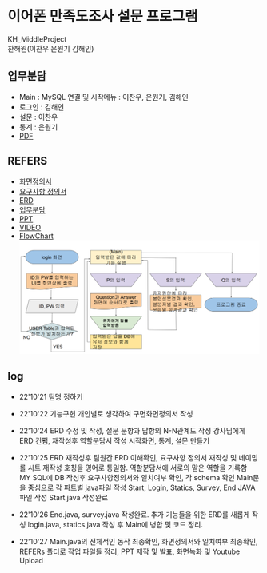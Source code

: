# 이어폰 만족도조사 설문 프로그램

KH_MiddleProject  
찬해원(이찬우 은원기 김해인)

## 업무분담

- Main : MySQL 연결 및 시작메뉴 : 이찬우, 은원기, 김해인
- 로그인 : 김해인
- 설문 : 이찬우
- 통계 : 은원기
- [PDF](https://github.com/chanwho/KH_MiddleProject/blob/main/REFERS/%EC%97%85%EB%AC%B4%EB%B6%84%EB%8B%B4.PNG)

## REFERS

- [화면정의서](https://github.com/chanwho/KH_MiddleProject/blob/main/REFERS/%ED%99%94%EB%A9%B4%EC%A0%95%EC%9D%98%EC%84%9C_%EC%B0%AC%ED%95%B4%EC%9B%90_FINAL.pdf)
- [요구사항 정의서](https://github.com/chanwho/KH_MiddleProject/blob/main/REFERS/%EC%9A%94%EA%B5%AC%EC%82%AC%ED%95%AD%EC%A0%95%EC%9D%98%EC%84%9C_%EC%B0%AC%ED%95%B4%EC%9B%90_FINAL.pdf)
- [ERD](https://github.com/chanwho/KH_MiddleProject/blob/main/REFERS/ERD_FINAL.png)
- [업무분담](https://github.com/chanwho/KH_MiddleProject/blob/main/REFERS/%EC%97%85%EB%AC%B4%EB%B6%84%EB%8B%B4.pdf)
- [PPT](https://github.com/chanwho/KH_MiddleProject/blob/main/REFERS/%EC%9D%B4%EC%96%B4%ED%8F%B0%20%EB%A7%8C%EC%A1%B1%EB%8F%84%EC%A1%B0%EC%82%AC%20%EC%84%A4%EB%AC%B8%20%ED%94%84%EB%A1%9C%EA%B7%B8%EB%9E%A8%20PPT.pdf)
- [VIDEO](https://www.youtube.com/watch?v=AOW354hVFhY)
- [FlowChart](https://github.com/chanwho/KH_MiddleProject/blob/main/REFERS/flow_chart.PNG)
  ![](https://github.com/chanwho/KH_MiddleProject/blob/main/REFERS/flow_chart.PNG)

## log

- 22'10'21 팀명 정하기

- 22'10'22 기능구현 개인별로 생각하여 구면화면정의서 작성

- 22'10'24 ERD 수정 및 작성, 설문 문항과 답항의 N-N관계도 작성
  강사님에게 ERD 컨펌, 재작성후 역할분담서 작성
  시작화면, 통계, 설문 만들기

- 22'10'25 ERD 재작성후 팀원간 ERD 이해확인, 요구사항 정의서 재작성 및 네이밍롤 시트 재작성
  호칭을 영어로 통일함. 역할분담서에 서로의 맡은 역할을 기록함
  MY SQL에 DB 작성후 요구사항정의서와 일치여부 확인, 각 schema 확인
  Main문을 중심으로 각 파트별 java파일 작성
  Start, Login, Statics, Survey, End JAVA 파일 작성
  Start.java 작성완료

- 22'10'26 End.java, survey.java 작성완료. 추가 기능들을 위한 ERD를 새롭게 작성
  login.java, statics.java 작성 후 Main에 병합 및 코드 정리.

- 22'10'27 Main.java의 전체적인 동작 최종확인, 화면정의서와 일치여부 최종확인,
  REFERs 폴더로 작업 파일들 정리, PPT 제작 및 발표, 화면녹화 및 Youtube Upload
